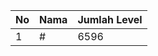 | No | Nama            | Jumlah Level |
|----|-----------------|--------------|
| 1  | #    |    6596        |

